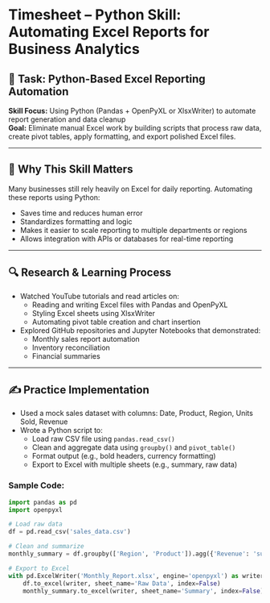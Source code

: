 # Timesheet – Python Skill: Automating Excel Reports for Business Analytics

## 📘 Task: Python-Based Excel Reporting Automation  
**Skill Focus:** Using Python (Pandas + OpenPyXL or XlsxWriter) to automate report generation and data cleanup  
**Goal:** Eliminate manual Excel work by building scripts that process raw data, create pivot tables, apply formatting, and export polished Excel files.

---

## 🧠 Why This Skill Matters

Many businesses still rely heavily on Excel for daily reporting. Automating these reports using Python:
- Saves time and reduces human error  
- Standardizes formatting and logic  
- Makes it easier to scale reporting to multiple departments or regions  
- Allows integration with APIs or databases for real-time reporting

---

## 🔍 Research & Learning Process

- Watched YouTube tutorials and read articles on:
  - Reading and writing Excel files with Pandas and OpenPyXL
  - Styling Excel sheets using XlsxWriter
  - Automating pivot table creation and chart insertion
- Explored GitHub repositories and Jupyter Notebooks that demonstrated:
  - Monthly sales report automation
  - Inventory reconciliation
  - Financial summaries

---

## ✍️ Practice Implementation

- Used a mock sales dataset with columns: Date, Product, Region, Units Sold, Revenue
- Wrote a Python script to:
  - Load raw CSV file using `pandas.read_csv()`
  - Clean and aggregate data using `groupby()` and `pivot_table()`
  - Format output (e.g., bold headers, currency formatting)
  - Export to Excel with multiple sheets (e.g., summary, raw data)

### Sample Code:
```python
import pandas as pd
import openpyxl

# Load raw data
df = pd.read_csv('sales_data.csv')

# Clean and summarize
monthly_summary = df.groupby(['Region', 'Product']).agg({'Revenue': 'sum'}).reset_index()

# Export to Excel
with pd.ExcelWriter('Monthly_Report.xlsx', engine='openpyxl') as writer:
    df.to_excel(writer, sheet_name='Raw Data', index=False)
    monthly_summary.to_excel(writer, sheet_name='Summary', index=False)
